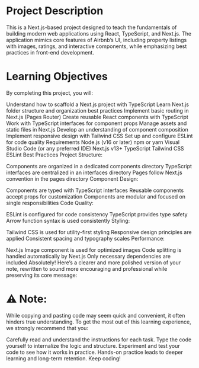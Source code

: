 # Project Description
This is a Next.js-based project designed to teach the fundamentals of building modern web applications using React, TypeScript, and Next.js. The application mimics core features of Airbnb’s UI, including property listings with images, ratings, and interactive components, while emphasizing best practices in front-end development.

# Learning Objectives
By completing this project, you will:

Understand how to scaffold a Next.js project with TypeScript
Learn Next.js folder structure and organization best practices
Implement basic routing in Next.js (Pages Router)
Create reusable React components with TypeScript
Work with TypeScript interfaces for component props
Manage assets and static files in Next.js
Develop an understanding of component composition
Implement responsive design with Tailwind CSS
Set up and configure ESLint for code quality
Requirements
Node.js (v16 or later)
npm or yarn
Visual Studio Code (or any preferred IDE)
Next.js v13+
TypeScript
Tailwind CSS
ESLint
Best Practices
Project Structure:

Components are organized in a dedicated components directory
TypeScript interfaces are centralized in an interfaces directory
Pages follow Next.js convention in the pages directory
Component Design:

Components are typed with TypeScript interfaces
Reusable components accept props for customization
Components are modular and focused on single responsibilities
Code Quality:

ESLint is configured for code consistency
TypeScript provides type safety
Arrow function syntax is used consistently
Styling:

Tailwind CSS is used for utility-first styling
Responsive design principles are applied
Consistent spacing and typography scales
Performance:

Next.js Image component is used for optimized images
Code splitting is handled automatically by Next.js
Only necessary dependencies are included
Absolutely! Here’s a clearer and more polished version of your note, rewritten to sound more encouraging and professional while preserving its core message:

# ⚠️ Note:
While copying and pasting code may seem quick and convenient, it often hinders true understanding. To get the most out of this learning experience, we strongly recommend that you:

Carefully read and understand the instructions for each task.
Type the code yourself to internalize the logic and structure.
Experiment and test your code to see how it works in practice.
Hands-on practice leads to deeper learning and long-term retention. Keep coding!